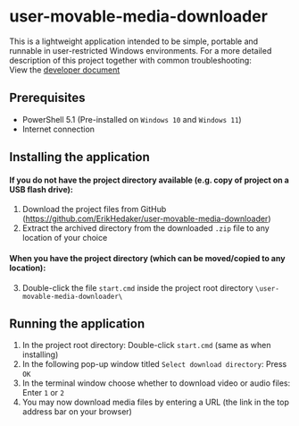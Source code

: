 # user-movable-media-downloader

This is a lightweight application intended to be simple, portable and runnable in user-restricted Windows environments.
For a more detailed description of this project together with common troubleshooting:\
View the [developer document](./docs/DEV.md)

## Prerequisites

- PowerShell 5.1 (Pre-installed on ``Windows 10`` and ``Windows 11``)
- Internet connection

## Installing the application

#### If you do not have the project directory available (e.g. copy of project on a USB flash drive):

1. Download the project files from GitHub (https://github.com/ErikHedaker/user-movable-media-downloader)
2. Extract the archived directory from the downloaded ``.zip`` file to any location of your choice

#### When you have the project directory (which can be moved/copied to any location):

3. Double-click the file ``start.cmd`` inside the project root directory ``\user-movable-media-downloader\``

## Running the application

1. In the project root directory: Double-click ``start.cmd`` (same as when installing)
2. In the following pop-up window titled ``Select download directory``: Press ``OK``
3. In the terminal window choose whether to download video or audio files: Enter ``1`` or ``2``
4. You may now download media files by entering a URL (the link in the top address bar on your browser)